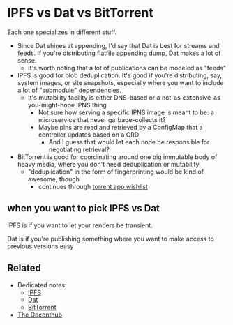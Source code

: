 # IPFS vs Dat vs BitTorrent

Each one specializes in different stuff.

- Since Dat shines at appending, I'd say that Dat is best for streams and feeds. If you're distributing flatfile appending dump, Dat makes a lot of sense.
   - It's worth noting that a lot of publications can be modeled as "feeds"
- IPFS is good for blob deduplication. It's good if you're distributing, say, system images, or site snapshots, especially where you want to include a lot of "submodule" dependencies.
  - It's mutability facility is either DNS-based or a not-as-extensive-as-you-might-hope IPNS thing
    - Not sure how serving a specific IPNS image is meant to be: a microservice that never garbage-collects it?
    - Maybe pins are read and retrieved by a ConfigMap that a controller updates based on a CRD
      - And I guess that would let each node be responsible for negotiating retrieval?
- BitTorrent is good for coordinating around one big immutable body of heavy media, where you don't need deduplication or mutability
  - "deduplication" in the form of fingerprinting would be kind of awesome, though
    - continues through [torrent app wishlist](cmy5j-yt37s-eca07-4f1px-1pskr)

## when you want to pick IPFS vs Dat

IPFS is if you want to let your renders be transient.

Dat is if you're publishing something where you want to make access to previous versions easy

## Related

- Dedicated notes:
  - [IPFS](4g3s4-t7yp4-yx97b-ptzwy-tj1he)
  - [Dat](8ddf3-z8x3g-ppab4-dzm4g-m3g2h)
  - [BitTorrent](fhpaj-h3r2g-67a3e-jx6jy-0prf7)
- [The Decenthub](rhy2n-yjsw3-8yabd-bazs2-gkb26)
